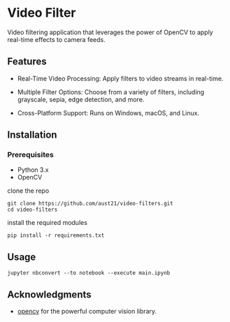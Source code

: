 # Video Filter

Video filtering application that leverages the power of OpenCV to apply real-time effects to camera feeds.

## Features

- Real-Time Video Processing: Apply filters to video streams in real-time.

- Multiple Filter Options: Choose from a variety of filters, including grayscale, sepia, edge detection, and more.

- Cross-Platform Support: Runs on Windows, macOS, and Linux.

## Installation

### Prerequisites

- Python 3.x
- OpenCV

clone the repo

```
git clone https://github.com/aust21/video-filters.git
cd video-filters
```

install the required modules

```
pip install -r requirements.txt
```

## Usage

```
jupyter nbconvert --to notebook --execute main.ipynb
```

## Acknowledgments

- [opencv](https://opencv.org/) for the powerful computer vision library.
